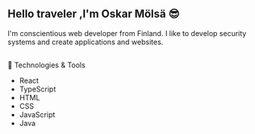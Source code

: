 ## Hello traveler ,I'm Oskar Mölsä 😎

I'm conscientious web developer from Finland. I like to develop security systems and create applications and websites.
##
🔧 Technologies & Tools

- React
- TypeScript
- HTML
- CSS
- JavaScript
- Java
<!--
**Oskar879/Oskar879** is a ✨ _special_ ✨ repository because its `README.md` (this file) appears on your GitHub profile.

Here are some ideas to get you started:

- 🔭 I’m currently working on ...
- 🌱 I’m currently learning ...
- 👯 I’m looking to collaborate on ...
- 🤔 I’m looking for help with ...
- 💬 Ask me about ...
- 📫 How to reach me: ...
- 😄 Pronouns: ...
- ⚡ Fun fact: ...
-->
